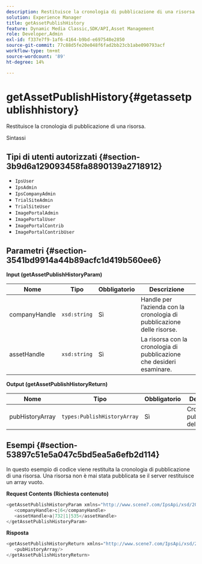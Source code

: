 ```yaml
---
description: Restituisce la cronologia di pubblicazione di una risorsa.
solution: Experience Manager
title: getAssetPublishHistory
feature: Dynamic Media Classic,SDK/API,Asset Management
role: Developer,Admin
exl-id: f337e7f9-1af6-4164-b9bd-e697548e2850
source-git-commit: 77c88d5fe20e048f6fad2bb23cb1abe090793acf
workflow-type: tm+mt
source-wordcount: '89'
ht-degree: 14%

---
```


# getAssetPublishHistory{#getassetpublishhistory}

Restituisce la cronologia di pubblicazione di una risorsa.

Sintassi

## Tipi di utenti autorizzati {#section-3b9d6a129093458fa8890139a2718912}

* `IpsUser`
* `IpsAdmin`
* `IpsCompanyAdmin`
* `TrialSiteAdmin`
* `TrialSiteUser`
* `ImagePortalAdmin`
* `ImagePortalUser`
* `ImagePortalContrib`
* `ImagePortalContribUser`

## Parametri {#section-3541bd9914a44b89acfc1d419b560ee6}

**Input (getAssetPublishHistoryParam)**

| Nome | Tipo | Obbligatorio | Descrizione |
|---|---|---|---|
| companyHandle | `xsd:string` | Sì | Handle per l’azienda con la cronologia di pubblicazione delle risorse. |
| assetHandle | `xsd:string` | Sì | La risorsa con la cronologia di pubblicazione che desideri esaminare. |

**Output (getAssetPublishHistoryReturn)**

| Nome | Tipo | Obbligatorio | Descrizione |
|---|---|---|---|
| pubHistoryArray | `types:PublishHistoryArray` | Sì | Cronologia di pubblicazione della risorsa. |

## Esempi {#section-53897c51e5a047c5bd5ea5a6efb2d114}

In questo esempio di codice viene restituita la cronologia di pubblicazione di una risorsa. Una risorsa non è mai stata pubblicata se il server restituisce un array vuoto.

**Request Contents (Richiesta contenuto)**

```java
<getAssetPublishHistoryParam xmlns="http://www.scene7.com/IpsApi/xsd/2008-01-15">
   <companyHandle>c|6</companyHandle>
   <assetHandle>a|732|1|535</assetHandle>
</getAssetPublishHistoryParam>
```

**Risposta**

```java
<getAssetPublishHistoryReturn xmlns="http://www.scene7.com/IpsApi/xsd/2008-01-15">
   <pubHistoryArray/>
</getAssetPublishHistoryReturn>
```
